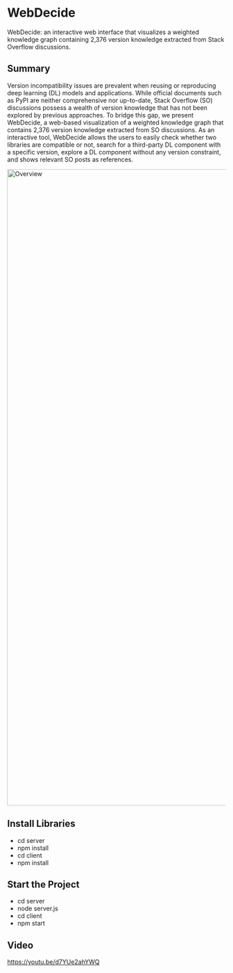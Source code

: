 # WebDecide
WebDecide: an interactive web interface that visualizes a weighted knowledge graph containing 2,376 version knowledge extracted from Stack Overflow discussions.

## Summary
Version incompatibility issues are prevalent when reusing or reproducing deep learning (DL) models and applications. While official documents such as PyPI are neither comprehensive nor up-to-date, Stack Overflow (SO) discussions possess a wealth of version knowledge that has not been explored by previous approaches. To bridge this gap, we present WebDecide, a web-based visualization of a weighted knowledge graph that contains 2,376 version knowledge extracted from SO discussions. As an interactive tool, WebDecide allows the users to easily check whether two libraries are compatible or not, search for a third-party DL component with a specific version, explore a DL component without any version constraint, and shows relevant SO posts as references.

<img width="1464" alt="Overview" src="https://github.com/LexieZhou/Visual_KnowledgeGraph/assets/78584281/cb3e0f63-5959-4737-995a-55bf7ec9badc">

## Install Libraries
- cd server
- npm install
- cd client
- npm install

## Start the Project
- cd server
- node server.js
- cd client
- npm start

## Video
https://youtu.be/d7YUe2ahYWQ
